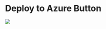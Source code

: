 # Deploy to Azure Button
<a href="https://portal.azure.com/#create/Microsoft.Template/uri/https%3A%2F%2Fportal.azure.com%2F%23create%2FMicrosoft.Template%2Furi%2Fhttps%3A%2F%2Fraw.githubusercontent.com%2Fsapan219%2FNewVMUsingJSONTemplate%2Fmain%2FAzureVMDeploy.json">
  <img src="https://aka.ms/deploytoazurebutton"/>
</a>
